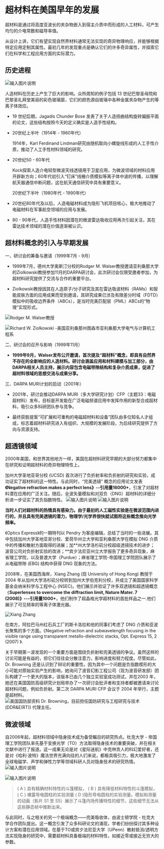# 超材料在美国早年的发展

超材料是通过将高度亚波长的夹杂物嵌入到宿主介质中而形成的人工材料，可产生均匀的介电常数和磁导率值。

从设计上讲，它们有望实现自然界材料通常无法实现的奇异物理响应，并能够根据特定应用定制其属性。最初几年的发现重点是确认它们的许多奇异属性，并探索它们在科学和工程应用方面的实际潜力。

## 历史进程
![输入图片说明](/imgs/2025-05-07/vSB8fnoP1LDasEqA.png)

人造材料在历史上产生了巨大的影响。众所周知的例子包括 13 世纪巴黎圣母院和巴黎圣礼拜堂美丽的彩色玻璃窗，它们的颜色源自玻璃中各种金属夹杂物产生的等离子体效应。

- 19 世纪后期，Jagadis Chunder Bose 发表了关于人造扭曲结构旋转偏振平面的论文，这些结构按照今天的定义确实是人造手性结构。

-   20世纪上半叶（1914年 - 1960年代）
    
    1914年，Karl Ferdinand Lindman研究由随机取向小螺旋线形成的人工手性介质，推动了人工手性材料领域的研究。

-   20世纪50 - 60年代
    
    Kock探索人造介电轻型微波天线透镜用于卫星应用，为微波领域的材料应用开辟新方向；60年代初引入“钉床”线栅介质模拟等离子体中波的传播，以理解航天器通信中断问题，这在航天通信研究中具有重要意义。
    
      
    
    20世纪下半叶（1980年代 - 1990年代）
    
-   20世纪80年代及以后，人造电磁材料成为隐形飞机项目核心，极大地推动了电磁材料在军事航空领域的应用与发展。
    
-   80 - 90年代，人造手性材料因潜在的微波雷达吸收应用再次引起关注，其在雷达技术领域的潜在价值逐渐被认识。

## 超材料概念的引入与早期发展

一、研讨会的筹备与邀请（1999年7月 - 9月）

-   1999年7月，德州大学奥斯汀分校的Rodger M. Walser教授邀请亚利桑那大学的Ziolkowski教授参加11月的DARPA研讨会，此次研讨会仅限受邀者参加，为超材料研究提供了交流与合作的重要平台。

-   Ziolkowski教授因其在人造原子/分子研究及其在雷达吸波材料（RAMs）和智能皮肤方面的应用成果而受到邀请，其研究成果已涉及有限差分时域（FDTD）模拟中的吸收边界条件（ABCs），是当时完美匹配层（PML）ABCs的“物理”实现形式。

![Rodger M. Walser教授](/imgs/2025-05-07/9rgUKR4oSKKXOQ8u.png)

![Richard W. Ziolkowski -美国亚利桑那州图森市亚利桑那大学电气与计算机工程系](/imgs/2025-05-07/cnoDoVt3w97kxisH.png)


二、研讨会的召开与影响（1999年11月）

-   **1999年9月，Walser发布公开邀请，首次提及“超材料”概念，即具有自然界不存在的全新响应的人造材料。研讨会涵盖应用和材料建模与加工部分，由DARPA相关人员主持，展示内容包含电磁带隙结构和复杂介质成果，促进了超材料领域的思想交流与成果分享。**


三、DARPA MURI计划的启动（2001年）

-   2001年，研讨会推动DARPA MURI（多大学研究计划）CFP（主题33：电磁超材料）发布，目标是开发能在广泛电磁频谱应用中发挥作用的新型合成超材料，吸引众多科研团队参与竞争。


-   最终获胜提案“可扩展和可重构的电磁超材料和设备”团队由多位知名人才组成，标志着超材料研究进入有组织、大规模的发展阶段，为后续研究提供了方向与资源支持。

## 超透镜领域

2000年美国，和世界其他地方一样，美国在超材料研究早期的大部分努力都集中在研究和证明超材料的奇异物理特性上。

加州大学圣地亚哥分校 (UCSD) 首次进行了负折射率和负折射的研究和实验，成功证实了超材料的这一特性。与此同时，“完美透镜” 概念的应用论文发表 **《Negative refraction makes a perfect lens》--引用量16000+**，引发了对超材料潜在应用的广泛关注。随后，全波矢量模拟和对双负（DNG）超材料的详细分析进一步证实了其负指数特性。
![输入图片说明](/imgs/2025-05-07/GULrXVPWL9OUesEV.png)
![输入图片说明](/imgs/2025-05-07/BUcmMtpT4eCJmrZz.png)


**当时人们对超材料的热情具有感染力。由于最初的人工磁性实验是在微波范围内进行的，并且具有完美透镜的潜力，物理学/光学界很快就试图将这些概念推向光学频率。**

《Optics Express》的一期特刊以 Pendry 为客座编辑，总结了当时的一些进展。其中包括加州大学圣地亚哥分校、爱荷华州立大学和亚利桑那大学在模拟 DNG 介质中的传播和散射方面取得的进展；加**州大学洛杉矶分校超级透镜技术的进步；波音公司对负折射实验的改进；**宾夕法尼亚州立大学报告了更多奇异现象，麻省理工学院，以及普渡大学（Purdue）；麻省理工学院-帝国理工学院团队展示了从电磁带隙 (EBG) 结构中获得 DNG 现象的方法。

2008年，在美国西海岸，Xiang Zhang (现 University of Hong Kong) 教授于 2004 年从加州大学洛杉矶分校转到加州大学伯克利分校，并成立了美国国家科学基金会纳米科学与工程中心 (NSEC)。他们展示并验证了许多双透镜和超透镜概念《**Superlenses to overcome the diffraction limit, Nature Mater. 7 (2008)》---引用量1000+**。他们制作了超晶格光学超材料的首批样品之一.他们展示了可见频率的等离子体激光器。

![Xiang Zhang](/imgs/2025-05-07/ONocxxPPHVu0682c.png)

在南方，阿拉巴马州红石兵工厂的斯卡洛拉和他的同事们考虑了 DNG 介质和亚波长聚焦的多个方面。《Negative refraction and subwavelength focusing in the visible range using transparent metallo-dielectric stacks, Opt. Express 15, 2 (2007) 》.

关于早期第一波发现的一个重要方面是围绕负折射和完美透镜的争议。虽然这样的讨论可能是有益的，但它们往往会分散注意力，影响进度和努力程度。尽管如此，Dr. Browning 还是认识到了辩论的重要性。因为其中一个问题是负指数楔形的大小可能对原始实验产生的影响，她询问了波音幻影工程公司（现为波音研发部）团队构建了一个更大的版本，该版本已由几个独立实验室成功测试，并在2003 年，她还在美国国防高级研究计划局举办了一次研讨会批评者和支持者都被邀请来讨论超材料问题，例如负折射。第二次 DARPA MURI CFP 会议于 2004 年举行，主题是超材料。
![美国国防部资料 Dr. Browning，目前担任国防研究与工程研究与技术 (DDR&E(RT)) 代理主任。](/imgs/2025-05-07/s6YHnwIv4RuZDwtR.png)




## 微波领域


自2006年起，超材料领域中隐身技术成为备受瞩目的研究热点。杜克大学 - 帝国理工学院团队率先基于变换光学（TO）方法取得隐身技术的重要突破，并在相关文献中进行了报道。这一成果无论是对《星际迷航》中克林贡人的科幻爱好者，还是对《哈利·波特》魔法世界充满向往的人们来说，都极具吸引力，极大地激发了全球电磁学、声学和弹性力学等领域科研人员对隐身技术的研究热情。
![输入图片说明](/imgs/2025-05-07/xA021p5Dhi4bKn1J.png)

![输入图片说明](/imgs/2025-05-07/rngSGjFjqMq2bUI3.png)

> ( A ) 具有精确材料特性的斗篷模拟， 
> ( B ) 具有降低材料特性的斗篷模拟，
>  ( C ) 裸露导电圆柱的实验测量 
>  ( D )隐形导电圆柱的实验测量。模拟和测量的动画（影片 S1 至 S5）展示了斗篷内场传播特性的细节，这些细节无法从这些静态帧中推断出来。

与此同时，与之相关的另一个极端概念——完美吸收体，由波士顿学院 - 杜克大学合作团队提出。这一概念引发了众多科研论文的涌现，学者们纷纷探讨其多种设计方案和潜在应用领域。在基于TO或宾夕法尼亚大学（UPenn）散射抵消/透明方法实现隐身的研究中，需要超材料具备极端的材料特性，如接近零或接近无穷大的参数。
<!--stackedit_data:
eyJoaXN0b3J5IjpbLTE5NzM0NDk2NjksMTk4MDI0NDg4MywtMT
A3OTkyNjM1MSwtMTI2MTMwNjk3MF19
-->